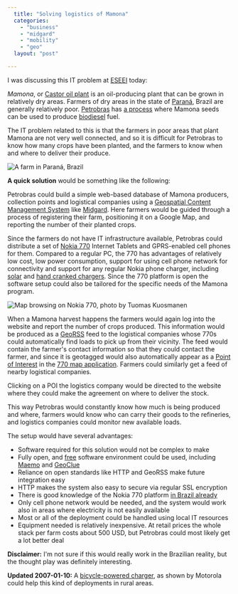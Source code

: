 ```yaml
---
  title: "Solving logistics of Mamona"
  categories: 
    - "business"
    - "midgard"
    - "mobility"
    - "geo"
  layout: "post"

---
```

I was discussing this IT problem at [ESEEI][2] today:

_Mamona_, or [Castor oil plant][1] is an oil-producing plant that can be grown in relatively dry areas. Farmers of dry areas in the state of [Paraná][3], Brazil are generally relatively poor. [Petrobras][4] has [a process][6] where Mamona seeds can be used to produce [biodiesel][5] fuel.

The IT problem related to this is that the farmers in poor areas that plant Mamona are not very well connected, and so it is difficult for Petrobras to know how many crops have been planted, and the farmers to know when and where to deliver their produce.

![A farm in Paraná, Brazil](https://d2vqpl3tx84ay5.cloudfront.net/Farm_in_Parana.jpg)

__A quick solution__ would be something like the following:

Petrobras could build a simple web-based database of Mamona producers, collection points and logistical companies using a [Geospatial Content Management System][7] like [Midgard][8]. Here farmers would be guided through a process of registering their farm, positioning it on a Google Map, and reporting the number of their planted crops.

Since the farmers do not have IT infrastructure available, Petrobras could distribute a set of [Nokia 770][9] Internet Tablets and GPRS-enabled cell phones for them. Compared to a regular PC, the 770 has advantages of relatively low cost, low power consumption, support for using cell phone network for connectivity and support for any regular Nokia phone charger, including [solar][14] and [hand cranked chargers][10]. Since the 770 platform is open the software setup could also be tailored for the specific needs of the Mamona program.

![Map browsing on Nokia 770, photo by Tuomas Kuosmanen](https://d2vqpl3tx84ay5.cloudfront.net/nokia-770-maemo-mapper-small.jpg)

When a Mamona harvest happens the farmers would again log into the website and report the number of crops produced. This information would be produced as a [GeoRSS][11] feed to the logistical companies whose 770s could automatically find loads to pick up from their vicinity. The feed would contain the farmer's contact information so that they could contact the farmer, and since it is geotagged would also automatically appear as a [Point of Interest][12] in the [770 map application][13]. Farmers could similarly get a feed of nearby logistical companies.

Clicking on a POI the logistics company would be directed to the website where they could make the agreement on where to deliver the stock.

This way Petrobras would constantly know how much is being produced and where, farmers would know who can carry their goods to the refineries, and logistics companies could monitor new available loads.

The setup would have several advantages:

* Software required for this solution would not be complex to make
* Fully open, and [free][16] software environment could be used, including [Maemo][17] and [GeoClue][18]
* Reliance on open standards like HTTP and GeoRSS make future integration easy
* HTTP makes the system also easy to secure via regular SSL encryption
* There is good knowledge of the Nokia 770 platform [in Brazil already][15]
* Only cell phone network would be needed, and the system would work also in areas where electricity is not easily available
* Most or all of the deployment could be handled using local IT resources
* Equipment needed is relatively inexpensive. At retail prices the whole stack per farm costs about 500 USD, but Petrobras could most likely get a lot better deal

__Disclaimer:__ I'm not sure if this would really work in the Brazilian reality, but the thought play was definitely interesting.

__Updated 2007-01-10:__ A [bicycle-powered charger][19], as shown by Motorola could help this kind of deployments in rural areas.

[1]: http://en.wikipedia.org/wiki/Castor_oil_plant
[2]: http://www.eseei.edu.br/
[3]: http://en.wikipedia.org/wiki/Paran%C3%A1_%28state%29
[4]: http://en.wikipedia.org/wiki/Petrobras
[5]: http://en.wikipedia.org/wiki/Biodiesel
[6]: http://www.tierramerica.net/2003/0526/ianalisis.shtml
[7]: http://en.wikipedia.org/wiki/GeoCMS
[8]: http://www.midgard-project.org/
[9]: http://europe.nokia.com/770
[10]: http://www.amazon.com/Campo-Crank-Flashlight-Phone-Charger/dp/B000FRZ8XM
[11]: http://www.georss.org/
[12]: http://eko.one.pl/index.php?page=Nokia770_software#Screenshot
[13]: http://gnuite.com:8080/nokia770/maemo-mapper/
[14]: http://store.sundancesolar.com/mi3sochforce.html
[15]: http://www.indt.org.br/
[16]: http://www.fsfeurope.org/documents/freesoftware.en.html
[17]: http://www.maemo.org/
[18]: http://live.gnome.org/GeoClue
[19]: http://www.treehugger.com/files/2007/01/motorolas_bike.php
